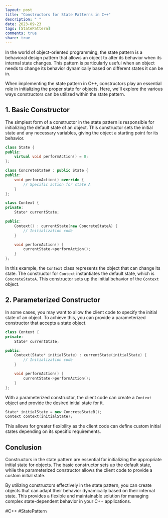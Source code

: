 ```yaml
---
layout: post
title: "Constructors for State Patterns in C++"
description: " "
date: 2023-09-23
tags: [StatePattern]
comments: true
share: true
---
```


In the world of object-oriented programming, the state pattern is a behavioral design pattern that allows an object to alter its behavior when its internal state changes. This pattern is particularly useful when an object needs to change its behavior dynamically based on different states it can be in.

When implementing the state pattern in C++, constructors play an essential role in initializing the proper state for objects. Here, we'll explore the various ways constructors can be utilized within the state pattern.

## 1. Basic Constructor

The simplest form of a constructor in the state pattern is responsible for initializing the default state of an object. This constructor sets the initial state and any necessary variables, giving the object a starting point for its behavior.

```cpp
class State {
public:
    virtual void performAction() = 0;
};

class ConcreteStateA : public State {
public:
    void performAction() override {
        // Specific action for state A
    }
};

class Context {
private:
    State* currentState;

public:
    Context() : currentState(new ConcreteStateA) {
        // Initialization code
    }

    void performAction() {
        currentState->performAction();
    }
};
```

In this example, the `Context` class represents the object that can change its state. The constructor for `Context` instantiates the default state, which is `ConcreteStateA`. This constructor sets up the initial behavior of the `Context` object.

## 2. Parameterized Constructor

In some cases, you may want to allow the client code to specify the initial state of an object. To achieve this, you can provide a parameterized constructor that accepts a state object.

```cpp
class Context {
private:
    State* currentState;

public:
    Context(State* initialState) : currentState(initialState) {
        // Initialization code
    }

    void performAction() {
        currentState->performAction();
    }
};
```

With a parameterized constructor, the client code can create a `Context` object and provide the desired initial state for it.

```cpp
State* initialState = new ConcreteStateB();
Context context(initialState);
```

This allows for greater flexibility as the client code can define custom initial states depending on its specific requirements.

## Conclusion

Constructors in the state pattern are essential for initializing the appropriate initial state for objects. The basic constructor sets up the default state, while the parameterized constructor allows the client code to provide a custom initial state.

By utilizing constructors effectively in the state pattern, you can create objects that can adapt their behavior dynamically based on their internal state. This provides a flexible and maintainable solution for managing complex state-dependent behavior in your C++ applications.

\#C++ #StatePattern
